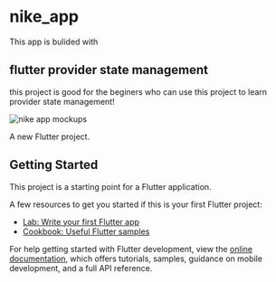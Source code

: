 # nike_app
This app is bulided with <h2>flutter provider  state management</h2> this project is good for the beginers who can use this project to learn provider state management!

![nike app mockups](https://user-images.githubusercontent.com/86877145/230555550-aea69dc1-8603-4c3c-b618-d8c3d83f1620.png)

A new Flutter project.

## Getting Started

This project is a starting point for a Flutter application.

A few resources to get you started if this is your first Flutter project:

- [Lab: Write your first Flutter app](https://docs.flutter.dev/get-started/codelab)
- [Cookbook: Useful Flutter samples](https://docs.flutter.dev/cookbook)

For help getting started with Flutter development, view the
[online documentation](https://docs.flutter.dev/), which offers tutorials,
samples, guidance on mobile development, and a full API reference.
